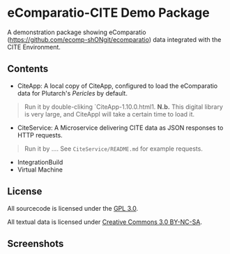 # eComparatio-CITE Demo Package

A demonstration package showing eComparatio (<https://github.com/ecomp-shONgit/ecomparatio>) data integrated with the CITE Environment.

## Contents

- CiteApp: A local copy of CiteApp, configured to load the eComparatio data for Plutarch's *Pericles* by default. 

>	Run it by double-cliking `CiteApp-1.10.0.html1. **N.b.** This digital library is very large, and CiteAppl will take a certain time to load it.

- CiteService: A Microservice delivering CITE data as JSON responses to HTTP requests.

> Run it by …. See `CiteService/README.md` for example requests.

- IntegrationBuild
- Virtual Machine


## License

All sourcecode is licensed under the [GPL 3.0](https://opensource.org/licenses/gpl-3.0.html).

All textual data is licensed under [Creative Commons 3.0 BY-NC-SA](https://creativecommons.org/licenses/by-nc-sa/3.0/).

## Screenshots






